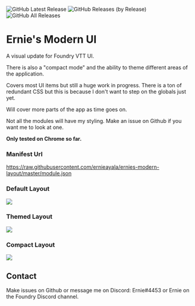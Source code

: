 ![GitHub Latest Release](https://img.shields.io/github/downloads/ernieayala/ernies-modern-layout/latest/total?style=flat-square)
![GitHub Releases (by Release)](https://img.shields.io/github/downloads/ernieayala/ernies-modern-layout/0.1.12/total?style=flat-square)
![GitHub All Releases](https://img.shields.io/github/downloads/ernieayala/ernies-modern-layout/total?style=flat-square)

# Ernie's Modern UI
A visual update for Foundry VTT UI.

There is also a "compact mode" and the ability to theme different areas of the application.

Covers most UI items but still a huge work in progress. There is a ton of redundant CSS but this is because I don't want to step on the globals just yet.

Will cover more parts of the app as time goes on.

Not all the modules will have my styling. Make an issue on Github if you want me to look at one.

**Only tested on Chrome so far.**

### Manifest Url
https://raw.githubusercontent.com/ernieayala/ernies-modern-layout/master/module.json

### Default Layout
<img src="https://github.com/ernieayala/ernies-modern-layout/raw/master/images/eml-default.jpg"
     style="max-width: 100%;" />

### Themed Layout
<img src="https://github.com/ernieayala/ernies-modern-layout/raw/master/images/eml-primary.jpg"
     style="max-width: 100%;" />

### Compact Layout
<img src="https://github.com/ernieayala/ernies-modern-layout/raw/master/images/eml-compact.jpg"
     style="max-width: 100%;" />

## Contact
Make issues on Github or message me on Discord: Ernie#4453 or Ernie on the Foundry Discord channel.
